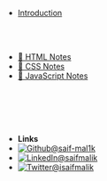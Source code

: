 - [Introduction](/) 

<br/>

<br/>

- [📝 HTML Notes](HTML/README.md)
- [📝 CSS Notes](CSS/README.md)
- [📝 JavaScript Notes](JavaScript/README.md)


<br/>

<br/>

<br/>

<br/>

- **Links**
- [![Github](https://raw.githubusercontent.com/saif-mal1k/web-development/e999b06533ec7666079dd9a3303b15ffde764ed4/assets/img/github.svg)@saif-mal1k](https://github.com/saif-mal1k/)
- [![LinkedIn](https://raw.githubusercontent.com/saif-mal1k/web-development/e999b06533ec7666079dd9a3303b15ffde764ed4/assets/img/linkedin.svg)@saifmalik](http://linkedin.com/in/saifmalik)
- [![Twitter](https://raw.githubusercontent.com/saif-mal1k/web-development/e999b06533ec7666079dd9a3303b15ffde764ed4/assets/img/twitter.svg)@isaifmalik](http://twitter.com/isaifmalik)